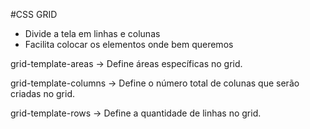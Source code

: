 #CSS GRID

- Divide a tela em linhas e colunas
- Facilita colocar os elementos onde bem queremos

grid-template-areas
-> Define áreas específicas no grid.

grid-template-columns
-> Define o número total de colunas que serão criadas no grid.

grid-template-rows
-> Define a quantidade de linhas no grid.